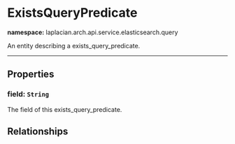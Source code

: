 

# **ExistsQueryPredicate**
**namespace:** laplacian.arch.api.service.elasticsearch.query

An entity describing a exists_query_predicate.



---

## Properties

### field: `String`
The field of this exists_query_predicate.

## Relationships
